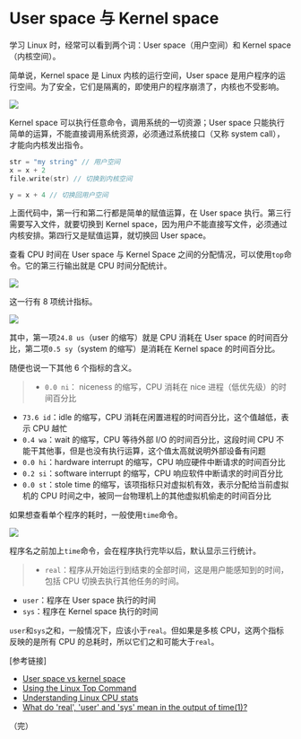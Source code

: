 # User space 与 Kernel space

学习 Linux 时，经常可以看到两个词：User space（用户空间）和 Kernel space（内核空间）。

简单说，Kernel space 是 Linux 内核的运行空间，User space 是用户程序的运行空间。为了安全，它们是隔离的，即使用户的程序崩溃了，内核也不受影响。

![](http://www.ruanyifeng.com/blogimg/asset/2016/bg2016120201-1.png)

Kernel space 可以执行任意命令，调用系统的一切资源；User space 只能执行简单的运算，不能直接调用系统资源，必须通过系统接口（又称 system call），才能向内核发出指令。

```c
str = "my string" // 用户空间
x = x + 2
file.write(str) // 切换到内核空间

y = x + 4 // 切换回用户空间
```

上面代码中，第一行和第二行都是简单的赋值运算，在 User space 执行。第三行需要写入文件，就要切换到 Kernel space，因为用户不能直接写文件，必须通过内核安排。第四行又是赋值运算，就切换回 User space。

查看 CPU 时间在 User space 与 Kernel Space 之间的分配情况，可以使用`top`命令。它的第三行输出就是 CPU 时间分配统计。

![](http://www.ruanyifeng.com/blogimg/asset/2016/bg2016120202.jpg)

这一行有 8 项统计指标。

![](http://www.ruanyifeng.com/blogimg/asset/2016/bg2016120203.png)

其中，第一项`24.8 us`（user 的缩写）就是 CPU 消耗在 User space 的时间百分比，第二项`0.5 sy`（system 的缩写）是消耗在 Kernel space 的时间百分比。

随便也说一下其他 6 个指标的含义。

> - `0.0 ni`： niceness 的缩写，CPU 消耗在 nice 进程（低优先级）的时间百分比
- `73.6 id`：idle 的缩写，CPU 消耗在闲置进程的时间百分比，这个值越低，表示 CPU 越忙
- `0.4 wa`：wait 的缩写，CPU 等待外部 I/O 的时间百分比，这段时间 CPU 不能干其他事，但是也没有执行运算，这个值太高就说明外部设备有问题
- `0.0 hi`：hardware interrupt 的缩写，CPU 响应硬件中断请求的时间百分比
- `0.2 si`：software interrupt 的缩写，CPU 响应软件中断请求的时间百分比
- `0.0 st`：stole time 的缩写，该项指标只对虚拟机有效，表示分配给当前虚拟机的 CPU 时间之中，被同一台物理机上的其他虚拟机偷走的时间百分比

如果想查看单个程序的耗时，一般使用`time`命令。

![](http://www.ruanyifeng.com/blogimg/asset/2016/bg2016120204.jpg)

程序名之前加上`time`命令，会在程序执行完毕以后，默认显示三行统计。

> - `real`：程序从开始运行到结束的全部时间，这是用户能感知到的时间，包括 CPU 切换去执行其他任务的时间。
- `user`：程序在 User space 执行的时间
- `sys`：程序在 Kernel space 执行的时间

`user`和`sys`之和，一般情况下，应该小于`real`。但如果是多核 CPU，这两个指标反映的是所有 CPU 的总耗时，所以它们之和可能大于`real`。

[参考链接]

- [User space vs kernel space](https://drawings.jvns.ca/userspace/)
- [Using the Linux Top Command](https://www.lifewire.com/linux-top-command-2201163)
- [Understanding Linux CPU stats](http://blog.scoutapp.com/articles/2015/02/24/understanding-linuxs-cpu-stats) 
- [What do 'real', 'user' and 'sys' mean in the output of time(1)?](http://stackoverflow.com/questions/556405/what-do-real-user-and-sys-mean-in-the-output-of-time1)

（完）






